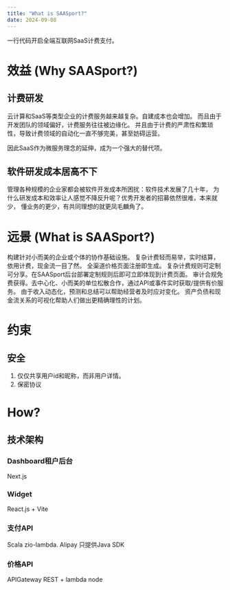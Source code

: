 ```yaml
---
title: "What is SAASport?"
date: 2024-09-08
---
```

⼀⾏代码开启全端互联⽹SaaS计费⽀付。
# 效益 (Why SAASport?)
## 计费研发
云计算和SaaS等类型企业的计费服务越来越复杂。自建成本也会增加。
而且由于开发团队的领域偏好，计费服务往往被边缘化。
并且由于计费的严肃性和繁琐性，导致计费领域的自动化一直不够完美，甚至妨碍运营。

因此SaaS作为微服务理念的延伸，成为一个强大的替代项。
## 软件研发成本居高不下
管理各种规模的企业家都会被软件开发成本所困扰：软件技术发展了几十年，
为什么研发成本和效率让人感觉不降反升呢？优秀开发者的招募依然很难，本来就少，
懂业务的更少，有共同理想的就更凤毛麟角了。
# 远景 (What is SAASport?)
构建针对小而美的企业或个体的协作基础设施。
复杂计费轻而易举，实时结算，依用计费，现金流一目了然。
全渠道价格页面注册即生成。
复杂计费规则可定制可分享。在SAASport后台部署定制规则后即可立即体现到计费页面。
审计合规免费获得。去中心化、小而美的单位松散合作，通过API或事件实时获取/提供有价服务。
由于收入动态化，预测和总结可以帮助经营者及时应对变化。
资产负债和现金流关系的可视化帮助人们做出更精确理性的计划。

# 约束
## 安全
1. 仅仅共享用户id和昵称，而非用户详情。
2. 保密协议

# How?
## 
## 技术架构
### Dashboard租户后台
Next.js
### Widget
React.js + Vite
### 支付API
Scala zio-lambda. Alipay 只提供Java SDK
### 价格API
APIGateway REST + lambda node
